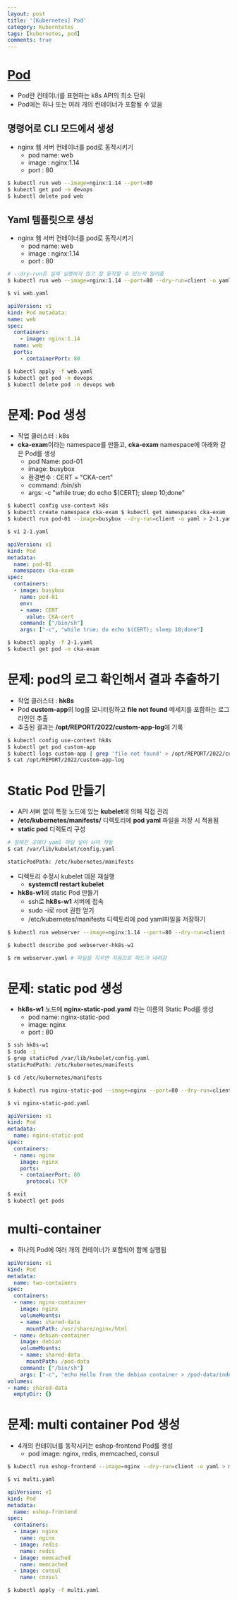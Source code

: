 ```yaml
---
layout: post
title: '[Kubernetes] Pod'
category: Kuberntetes
tags: [kubernetes, pod]
comments: true
---
```


# [Pod](https://kubernetes.io/docs/concepts/workloads/pods/#pod-templates)
- Pod란 컨테이너를 표현하는 k8s API의 최소 단위
- Pod에는 하나 또는 여러 개의 컨테이너가 포함될 수 있음

## 명령어로 CLI 모드에서 생성
- nginx 웹 서버 컨테이너를 pod로 동작시키기
    - pod name: web
    - image : nginx:1.14
    - port : 80

```sh
$ kubectl run web --image=nginx:1.14 --port=80
$ kubectl get pod -n devops
$ kubectl delete pod web
```

## Yaml 템플릿으로 생성
- nginx 웹 서버 컨테이너를 pod로 동작시키기
    - pod name: web
    - image : nginx:1.14
    - port : 80

```sh
# --dry-run은 실제 실행하지 않고 잘 동작할 수 있는지 알려줌
$ kubectl run web --image=nginx:1.14 --port=80 --dry-run=client -o yaml > web.yaml
```

```sh
$ vi web.yaml
```

```yaml
apiVersion: v1
kind: Pod metadata:
name: web 
spec:
  containers:
    - image: nginx:1.14
  name: web
  ports:
    - containerPort: 80
```

```sh
$ kubectl apply -f web.yaml
$ kubectl get pod -n devops
$ kubectl delete pod -n devops web
```

# 문제: Pod 생성
-  작업 클러스터 : k8s
- **cka-exam**이라는 namespace를 만들고, **cka-exam** namespace에 아래와 같은 Pod를 생성
    - pod Name: pod-01
    - image: busybox
    - 환경변수 : CERT = "CKA-cert"
    - command: /bin/sh
    - args: -c "while true; do echo $(CERT); sleep 10;done"

```sh
$ kubectl config use-context k8s
$ kubectl create namespace cka-exam $ kubectl get namespaces cka-exam
$ kubectl run pod-01 --image=busybox --dry-run=client -o yaml > 2-1.yaml 
```

```sh
$ vi 2-1.yaml
```

```yaml
apiVersion: v1
kind: Pod
metadata:
  name: pod-01
  namespace: cka-exam
spec: 
  containers:
  - image: busybox
    name: pod-01
    env:
    - name: CERT 
      value: CKA-cert
    command: ["/bin/sh"]
    args: ["-c", "while true; do echo $(CERT); sleep 10;done"]
```

```sh
$ kubectl apply -f 2-1.yaml
$ kubectl get pod -n cka-exam
```

# 문제: pod의 로그 확인해서 결과 추출하기
- 작업 클러스터 : **hk8s**
- Pod **custom-app**의 log를 모니터링하고 **file not found** 메세지를 포함하는 로그 라인인 추출
- 추출된 결과는 **/opt/REPORT/2022/custom-app-log**에 기록

```sh
$ kubectl config use-context hk8s 
$ kubectl get pod custom-app
$ kubectl logs custom-app | grep 'file not found' > /opt/REPORT/2022/custom-app-log
$ cat /opt/REPORT/2022/custom-app-log
```

# Static Pod 만들기
-  API 서버 없이 특정 노드에 있는 **kubelet**에 의해 직접 관리
-  **/etc/kubernetes/manifests/** 디렉토리에 **pod yaml** 파일을 저장 시 적용됨
-  **static pod** 디렉토리 구성

```sh
# 정해진 곳에다 yaml 파일 넣어 놔야 작동
$ cat /var/lib/kubelet/config.yaml

staticPodPath: /etc/kubernetes/manifests
```

- 디렉토리 수정시 kubelet 데몬 재실행 
    - **systemctl restart kubelet**
- **hk8s-w1**에 static Pod 만들기
    - ssh로 **hk8s-w1** 서버에 접속
    - sudo -i로 root 권한 얻기
    - /etc/kubernetes/manifests 디렉토리에 pod yaml파일을 저장하기

```sh
$ kubectl run webserver --image=nginx:1.14 --port=80 --dry-run=client -o yaml > webserver.yaml

$ kubectl describe pod webserver-hk8s-w1

$ rm webserver.yaml # 파일을 지우면 자동으로 파드가 내려감
```

# 문제: static pod 생성
- **hk8s-w1** 노드에 **nginx-static-pod.yaml** 라는 이름의 Static Pod를 생성
    - pod name: nginx-static-pod
    - image: nginx
    - port : 80

```sh
$ ssh hk8s-w1
$ sudo -i
$ grep staticPod /var/lib/kubelet/config.yaml
staticPodPath: /etc/kubernetes/manifests

$ cd /etc/kubernetes/manifests

$ kubectl run nginx-static-pod --image=nginx --port=80 --dry-run=client -o yaml > nginx-static-pod.yaml
```

```sh
$ vi nginx-static-pod.yaml
```

```yaml
apiVersion: v1 
kind: Pod 
metadata:
  name: nginx-static-pod 
spec:
  containers:
  - name: nginx
    image: nginx 
    ports:
    - containerPort: 80
      protocol: TCP
```

```sh
$ exit
$ kubectl get pods
```

# multi-container
- 하나의 Pod에 여러 개의 컨테이너가 포함되어 함께 실행됨

```yaml
apiVersion: v1
kind: Pod 
metadata:
  name: two-containers
spec:
  containers:
  - name: nginx-container 
    image: nginx 
    volumeMounts:
    - name: shared-data
      mountPath: /usr/share/nginx/html
  - name: debian-container 
    image: debian 
    volumeMounts:
    - name: shared-data
      mountPath: /pod-data
    command: ["/bin/sh"]
    args: ["-c", "echo Hello from the debian container > /pod-data/index.html"]
volumes:
- name: shared-data
  emptyDir: {}
```

# 문제: multi container Pod 생성
- 4개의 컨테이너를 동작시키는 eshop-frontend Pod를 생성
    - pod image: nginx, redis, memcached, consul

```sh
$ kubectl run eshop-frontend --image=nginx --dry-run=client -o yaml > multi.yaml
```

```sh
$ vi multi.yaml
```

```yaml
apiVersion: v1
kind: Pod 
metadata:
  name: eshop-frontend
spec:
  containers:
  - image: nginx
    name: nginx 
  - image: redis
    name: redis
  - image: memcached
    name: memcached
  - image: consul
    name: consul
```

```sh
$ kubectl apply -f multi.yaml
```